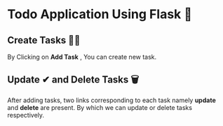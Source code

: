 # Todo Application Using Flask 📝

## Create Tasks ✍🏼
 
By Clicking on **Add Task** , You can create new task.

## Update ✔ and Delete Tasks 🗑

After adding tasks, two links corresponding to each task namely **update** and **delete** are present. By which we can update or delete tasks respectively.
